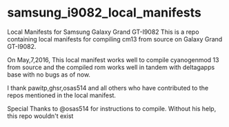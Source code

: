 # samsung_i9082_local_manifests
Local Manifests for Samsung Galaxy Grand GT-I9082
This is a repo containing local manifests for compiling cm13 from source on Galaxy Grand GT-I9082.

On May,7,2016, This local manifest works well to compile cyanogenmod 13 from source and the compiled rom works well in tandem with deltagapps base with no bugs as of now.

I thank pawitp,ghsr,osas514 and all others who have contributed to the repos mentioned in the local manifest.

Special Thanks to @osas514 for instructions to compile. Without his help, this repo wouldn't exist
